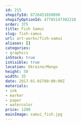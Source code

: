 ```yaml
---
id: 215
shopifyId: 8726451650890
shopifyOptionId: 47785147302218
order: 375
title: Fish Samui
slug: fish-samui
url: art-works/fish-samui
aliases: []
categories:
- graphics
inStock: true
isVisible: true
location: Ukraine/Mango
height: 50
width: 35
date: 2017-01-01T00:00:00Z
materials:
- ink
- marker
- paper
- watercolor
price: 1200
mainImage: samui_fish.jpg
---
```

